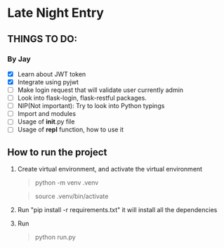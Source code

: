 # Late Night Entry

## THINGS TO DO:

### By Jay

- [x] Learn about JWT token
- [x] Integrate using pyjwt
- [ ] Make login request that will validate user currently admin
- [ ] Look into flask-login, flask-restful packages.
- [ ] NIP(Not important): Try to look into Python typings
- [ ] Import and modules
- [ ] Usage of **init**.py file
- [ ] Usage of **repl** function, how to use it

## How to run the project

1. Create virtual environment, and activate the virtual environment
   > python -m venv .venv

   > source .venv/bin/activate
2. Run "pip install -r requirements.txt" it will install all the dependencies
3. Run
   > python run.py
